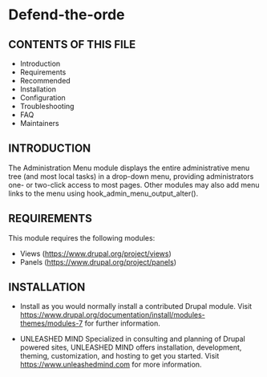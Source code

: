 # Defend-the-orde

## CONTENTS OF THIS FILE
   
* Introduction
* Requirements
* Recommended
* Installation
* Configuration
* Troubleshooting
* FAQ
* Maintainers


## INTRODUCTION

The Administration Menu module displays the entire administrative menu tree
(and most local tasks) in a drop-down menu, providing administrators one- or
two-click access to most pages.  Other modules may also add menu links to the
menu using hook_admin_menu_output_alter().


## REQUIREMENTS

This module requires the following modules:

* Views (https://www.drupal.org/project/views)
* Panels (https://www.drupal.org/project/panels)


## INSTALLATION
 
* Install as you would normally install a contributed Drupal module. Visit
  https://www.drupal.org/documentation/install/modules-themes/modules-7 for
  further information.

* UNLEASHED MIND
  Specialized in consulting and planning of Drupal powered sites, UNLEASHED MIND
  offers installation, development, theming, customization, and hosting to get
  you started. Visit https://www.unleashedmind.com for more information.
